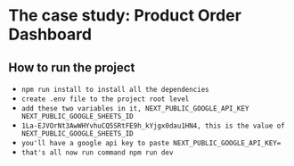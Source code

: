# The case study: Product Order Dashboard

## How to run the project

- `npm run install to install all the dependencies`
- `create .env file to the project root level`
- `add these two variables in it, NEXT_PUBLIC_GOOGLE_API_KEY NEXT_PUBLIC_GOOGLE_SHEETS_ID`
- `1La-EJVOrNt3AwWHYvhuCQ5SRtFE9h_kYjgx0dau1HN4, this is the value of NEXT_PUBLIC_GOOGLE_SHEETS_ID`
- `you'll have a google api key to paste NEXT_PUBLIC_GOOGLE_API_KEY=`
- `that's all now run command npm run dev`
